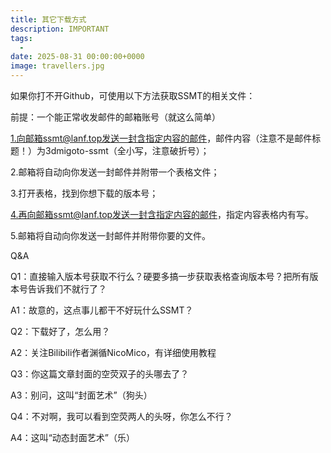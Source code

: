 ```yaml
---
title: 其它下载方式
description: IMPORTANT
tags:
  - 
date: 2025-08-31 00:00:00+0000
image: travellers.jpg
---
```


如果你打不开Github，可使用以下方法获取SSMT的相关文件：

前提：一个能正常收发邮件的邮箱账号（就这么简单）

1.向邮箱ssmt@lanf.top发送一封含指定内容的邮件，邮件内容（注意不是邮件标题！）为3dmigoto-ssmt（全小写，注意破折号）；

2.邮箱将自动向你发送一封邮件并附带一个表格文件；

3.打开表格，找到你想下载的版本号；

4.再向邮箱ssmt@lanf.top发送一封含指定内容的邮件，指定内容表格内有写。

5.邮箱将自动向你发送一封邮件并附带你要的文件。

Q&A

Q1：直接输入版本号获取不行么？硬要多搞一步获取表格查询版本号？把所有版本号告诉我们不就行了？

A1：故意的，这点事儿都干不好玩什么SSMT？

Q2：下载好了，怎么用？

A2：关注Bilibili作者渊循NicoMico，有详细使用教程

Q3：你这篇文章封面的空荧双子的头哪去了？

A3：别问，这叫“封面艺术”（狗头）

Q4：不对啊，我可以看到空荧两人的头呀，你怎么不行？

A4：这叫“动态封面艺术”（乐）
